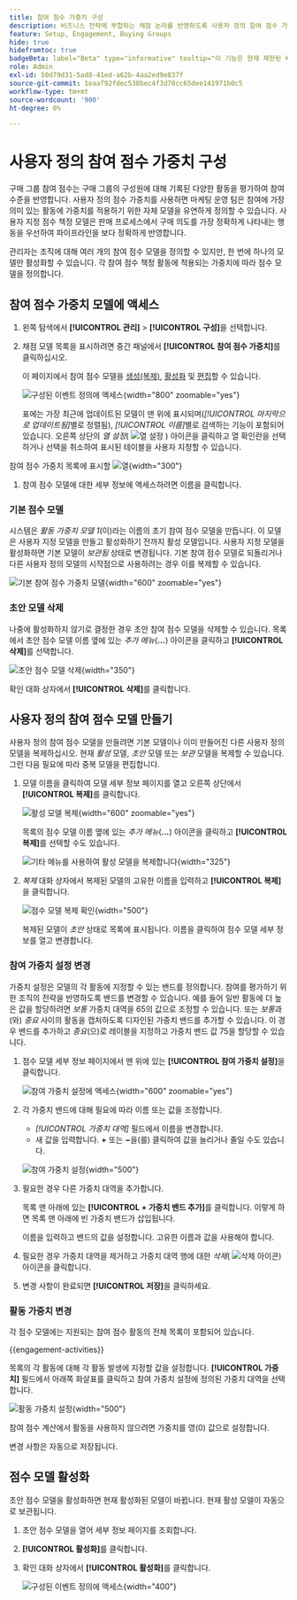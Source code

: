 ```yaml
---
title: 참여 점수 가중치 구성
description: 비즈니스 전략에 부합하는 채점 논리를 반영하도록 사용자 정의 참여 점수 가중치를 구성하는 방법에 대해 알아봅니다.
feature: Setup, Engagement, Buying Groups
hide: true
hidefromtoc: true
badgeBeta: label="Beta" type="informative" tooltip="이 기능은 현재 제한된 베타 릴리스에 있습니다"
role: Admin
exl-id: 50d79d31-5ad8-41ed-a62b-4aa2ed9e837f
source-git-commit: 1eaaf92fdec538bec4f3d70cc65dee141971b0c5
workflow-type: tm+mt
source-wordcount: '900'
ht-degree: 0%

---
```


# 사용자 정의 참여 점수 가중치 구성

구매 그룹 참여 점수는 구매 그룹의 구성원에 대해 기록된 다양한 활동을 평가하여 참여 수준을 반영합니다. 사용자 정의 점수 가중치를 사용하면 마케팅 운영 팀은 참여에 가장 의미 있는 활동에 가중치를 적용하기 위한 자체 모델을 유연하게 정의할 수 있습니다. 사용자 지정 점수 책정 모델은 판매 프로세스에서 구매 의도를 가장 정확하게 나타내는 행동을 우선하여 파이프라인을 보다 정확하게 반영합니다.

관리자는 조직에 대해 여러 개의 참여 점수 모델을 정의할 수 있지만, 한 번에 하나의 모델만 활성화할 수 있습니다. 각 참여 점수 책정 활동에 적용되는 가중치에 따라 점수 모델을 정의합니다.

## 참여 점수 가중치 모델에 액세스

1. 왼쪽 탐색에서 **[!UICONTROL 관리]** > **[!UICONTROL 구성]**&#x200B;을 선택합니다.

1. 채점 모델 목록을 표시하려면 중간 패널에서 **[!UICONTROL 참여 점수 가중치]**&#x200B;를 클릭하십시오.

   이 페이지에서 참여 점수 모델을 [생성(복제)](#create-an-engagement-score-model), [활성화](#activate-a-score-model) 및 [편집](#change-the-engagement-weighting-settings)할 수 있습니다.

   ![구성된 이벤트 정의에 액세스](./assets/configuration-engagement-scoring-list.png){width="800" zoomable="yes"}

   표에는 가장 최근에 업데이트된 모델이 맨 위에 표시되며(_[!UICONTROL 마지막으로 업데이트됨]_&#x200B;별로 정렬됨), _[!UICONTROL 이름]_&#x200B;별로 검색하는 기능이 포함되어 있습니다. 오른쪽 상단의 _열 설정_( ![열 설정](../assets/do-not-localize/icon-column-settings.svg) ) 아이콘을 클릭하고 열 확인란을 선택하거나 선택을 취소하여 표시된 테이블을 사용자 지정할 수 있습니다.

참여 점수 가중치 목록에 표시할 ![열](./assets/configuration-engagement-scoring-list-columns.png){width="300"}

1. 참여 점수 모델에 대한 세부 정보에 액세스하려면 이름을 클릭합니다.

### 기본 점수 모델

시스템은 _활동 가중치 모델 1_(이)라는 이름의 초기 참여 점수 모델을 만듭니다. 이 모델은 사용자 지정 모델을 만들고 활성화하기 전까지 활성 모델입니다. 사용자 지정 모델을 활성화하면 기본 모델이 _보관됨_ 상태로 변경됩니다. 기본 참여 점수 모델로 되돌리거나 다른 사용자 정의 모델의 시작점으로 사용하려는 경우 이를 복제할 수 있습니다.

![기본 참여 점수 가중치 모델](./assets/configuration-engagement-scoring-model-default.png){width="600" zoomable="yes"}

### 초안 모델 삭제

나중에 활성화하지 않기로 결정한 경우 초안 참여 점수 모델을 삭제할 수 있습니다. 목록에서 초안 점수 모델 이름 옆에 있는 _추가 메뉴_(***...***) 아이콘을 클릭하고 **[!UICONTROL 삭제]**&#x200B;를 선택합니다.

![초안 점수 모델 삭제](./assets/configuration-engagement-scoring-model-more-delete.png){width="350"}

확인 대화 상자에서 **[!UICONTROL 삭제]**&#x200B;를 클릭합니다.

## 사용자 정의 참여 점수 모델 만들기

사용자 정의 참여 점수 모델을 만들려면 기본 모델이나 이미 만들어진 다른 사용자 정의 모델을 복제하십시오. 현재 _활성_ 모델, _초안_ 모델 또는 _보관_ 모델을 복제할 수 있습니다. 그런 다음 필요에 따라 중복 모델을 편집합니다.

1. 모델 이름을 클릭하여 모델 세부 정보 페이지를 열고 오른쪽 상단에서 **[!UICONTROL 복제]**&#x200B;를 클릭합니다.

   ![활성 모델 복제](./assets/configuration-engagement-scoring-model-duplicate.png){width="600" zoomable="yes"}

   목록의 점수 모델 이름 옆에 있는 _추가 메뉴_(***...***) 아이콘을 클릭하고 **[!UICONTROL 복제]**&#x200B;를 선택할 수도 있습니다.

   ![기타 메뉴를 사용하여 활성 모델을 복제합니다](./assets/configuration-engagement-scoring-model-more-duplicate.png){width="325"}

1. _복제_ 대화 상자에서 복제된 모델의 고유한 이름을 입력하고 **[!UICONTROL 복제]**&#x200B;을 클릭합니다.

   ![점수 모델 복제 확인](./assets/configuration-engagement-scoring-model-duplicate-dialog.png){width="500"}

   복제된 모델이 _초안_ 상태로 목록에 표시됩니다. 이름을 클릭하여 점수 모델 세부 정보를 열고 변경합니다.

### 참여 가중치 설정 변경

가중치 설정은 모델의 각 활동에 지정할 수 있는 밴드를 정의합니다. 참여를 평가하기 위한 조직의 전략을 반영하도록 밴드를 변경할 수 있습니다. 예를 들어 일반 활동에 더 높은 값을 할당하려면 _보통_ 가중치 대역을 65의 값으로 조정할 수 있습니다. 또는 _보통_&#x200B;과(와) _중요_ 사이의 활동을 캡처하도록 디자인된 가중치 밴드를 추가할 수 있습니다. 이 경우 밴드를 추가하고 _중요_(으)로 레이블을 지정하고 가중치 밴드 값 75을 할당할 수 있습니다.

1. 점수 모델 세부 정보 페이지에서 맨 위에 있는 **[!UICONTROL 참여 가중치 설정]**&#x200B;을 클릭합니다.

   ![참여 가중치 설정에 액세스](./assets/configuration-engagement-scoring-model-weight-settings-button.png){width="600" zoomable="yes"}

1. 각 가중치 밴드에 대해 필요에 따라 이름 또는 값을 조정합니다.

   * _[!UICONTROL 가중치 대역]_ 필드에서 이름을 변경합니다.
   * 새 값을 입력합니다. **&plus;** 또는 **−**&#x200B;을(를) 클릭하여 값을 늘리거나 줄일 수도 있습니다.

   ![참여 가중치 설정](./assets/configuration-engagement-scoring-model-weight-settings.png){width="500"}

1. 필요한 경우 다른 가중치 대역을 추가합니다.

   목록 맨 아래에 있는 **[!UICONTROL + 가중치 밴드 추가]**&#x200B;를 클릭합니다. 이렇게 하면 목록 맨 아래에 빈 가중치 밴드가 삽입됩니다.

   이름을 입력하고 밴드의 값을 설정합니다. 고유한 이름과 값을 사용해야 합니다.

1. 필요한 경우 가중치 대역을 제거하고 가중치 대역 행에 대한 _삭제_( ![삭제 아이콘](../assets/do-not-localize/icon-delete-outline.svg)) 아이콘을 클릭합니다.

1. 변경 사항이 완료되면 **[!UICONTROL 저장]**&#x200B;을 클릭하세요.

### 활동 가중치 변경

각 점수 모델에는 지원되는 참여 점수 활동의 전체 목록이 포함되어 있습니다.

{{engagement-activities}}

목록의 각 활동에 대해 각 활동 발생에 지정할 값을 설정합니다. **[!UICONTROL 가중치]** 필드에서 아래쪽 화살표를 클릭하고 참여 가중치 설정에 정의된 가중치 대역을 선택합니다.

![활동 가중치 설정](./assets/configuration-engagement-scoring-model-set-activity-weighting.png){width="500"}

참여 점수 계산에서 활동을 사용하지 않으려면 가중치를 영(0) 값으로 설정합니다.

변경 사항은 자동으로 저장됩니다.

## 점수 모델 활성화

초안 점수 모델을 활성화하면 현재 활성화된 모델이 바뀝니다. 현재 활성 모델이 자동으로 보관됩니다.

1. 초안 점수 모델을 열어 세부 정보 페이지를 조회합니다.

1. **[!UICONTROL 활성화]**&#x200B;를 클릭합니다.

1. 확인 대화 상자에서 **[!UICONTROL 활성화]**&#x200B;를 클릭합니다.

   ![구성된 이벤트 정의에 액세스](./assets/configuration-engagement-scoring-activate-dialog.png){width="400"}
